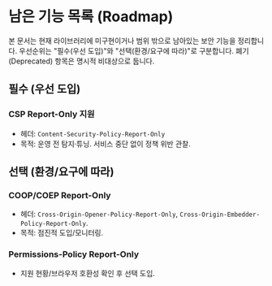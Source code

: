 # 남은 기능 목록 (Roadmap)

본 문서는 현재 라이브러리에 미구현이거나 범위 밖으로 남아있는 보안 기능을 정리합니다. 우선순위는 "필수(우선 도입)"와 "선택(환경/요구에 따라)"로 구분합니다. 폐기(Deprecated) 항목은 명시적 비대상으로 둡니다.

## 필수 (우선 도입)

### CSP Report-Only 지원
- 헤더: `Content-Security-Policy-Report-Only`
- 목적: 운영 전 탐지·튜닝. 서비스 중단 없이 정책 위반 관찰.

## 선택 (환경/요구에 따라)

### COOP/COEP Report-Only
- 헤더: `Cross-Origin-Opener-Policy-Report-Only`, `Cross-Origin-Embedder-Policy-Report-Only`.
- 목적: 점진적 도입/모니터링.

### Permissions-Policy Report-Only
- 지원 현황/브라우저 호환성 확인 후 선택 도입.

